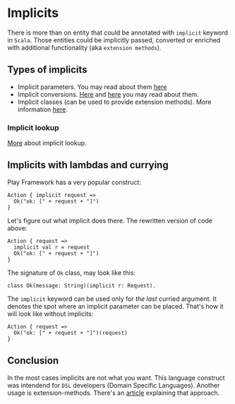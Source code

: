 Implicits
=========

There is more than on entity that could be annotated with `implicit` keyword
in `Scala`. Those entities could be implicitly passed, converted or enriched
with additional functionality (aka `extension methods`).


## Types of implicits
 - Implicit parameters. You may read about them [here][impl-parameters]
 - Implicit conversions. [Here][impl-conversions] and [here][impl-conversions-2]
   you may read about them.
 - Implicit classes (can be used to provide extension methods). More information
   [here][impl-classes].


### Implicit lookup
[More][impl-lookup] about implicit lookup.


## Implicits with lambdas and currying
Play Framework has a very popular construct:

    Action { implicit request =>
      Ok("ok: [" + request + "]")
    }

Let's figure out what implicit does there. The rewritten version of code above:

    Action { request =>
      implicit val r = request
      Ok("ok: [" + request + "]")
    }

The signature of `Ok` class, may look like this:

    class Ok(message: String)(implicit r: Request).

The `implicit` keyword can be used only for *the last* curried argument.
It denotes the spot where an implicit parameter can be placed. That's how it
will look like without implicits:

    Action { request =>
      Ok("ok: [" + request + "]")(request)
    }


## Conclusion
In the most cases implicits are not what you want. This language construct was
intendend for `DSL` developers (Domain Specific Languages). Another usage is
extension-methods. There's an [article][pimp-my-lib] explaining that approach.

[pimp-my-lib]: http://www.artima.com/weblogs/viewpost.jsp?thread=179766
[impl-conversions]: http://docs.scala-lang.org/tutorials/tour/implicit-conversions
[impl-conversions-2]: http://baddotrobot.com/blog/2015/07/14/scala-implicit-functions/
[impl-parameters]: http://baddotrobot.com/blog/2015/07/03/scala-implicit-parameters/
[impl-classes]: http://docs.scala-lang.org/overviews/core/implicit-classes.html
[impl-lookup]: http://docs.scala-lang.org/tutorials/FAQ/finding-implicits.html

